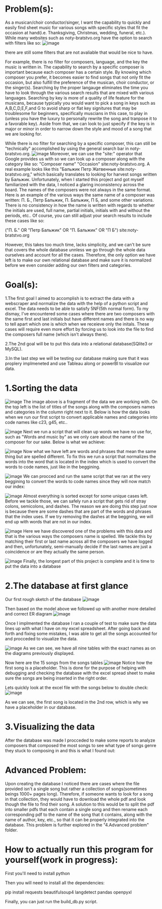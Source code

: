 # Problem(s):
As a musican/choir conductor/singer, I want the capability to quickly and easily find sheet music for various songs with specific styles that fit the occasion at hand(i.e. Thanksgiving, Christmas, wedding, funeral, etc.). While many websites such as noty-bratstvo.org have the option to search with filters like so:
![image](https://github.com/user-attachments/assets/8edca3c8-4613-4576-93a6-63ed27e68eca)

there are still some filters that are not avaliable that would be nice to have. 
  
  For example, there is no filter for composers, language, and the key the music is written in. The capability to search by a specific composer is important because each composer has a certain style. By knowing which composer you prefer, it becomes easier to find songs that not only fit the occasion, but also fulfill the preference of the musican, choir conductor, or the singer(s). Searching by the proper langauge eliminates the time you have to look through the various search results that are mixed with various languages. Searching by key is more of a quality of life feature for the musicans, because typically you would want to pick a song in keys such as A,B,C,D,E,F,and G to avoid sharp or flat key signitures that may be troublesome for beginners, specifically muscians in this case, to play in (unless you have the luxury to personally rewrite the song and tranpose it to a favorable key). Aside from that, we can look to just specify if the key is in major or minor in order to narrow down the style and mood of a song that we are looking for. 

  While there is no filter for searching by a specific composer, this can still be "technically" accomplished by using the general search bar in noty-bratstvo.org. 
![image](https://github.com/user-attachments/assets/e3760ce7-003a-476f-9814-379ba6a00c93)
Moreover, we can use the "site:" operator that Google provides us with so we can look up a composer along with the category like so: "Composer name" "Occasion" site:noty-bratstvo.org. A real example looks like this "Бальжик Петр Жатвенные site:noty-bratstvo.org," which basically translates to looking for harvest songs written by Бальжик. Unfortunately, when I started this project and got myself familiarized with the data, I noticed a glaring inconsistency across the board. The names of the composers were not always in the same format. Here is an example of the various ways the same name of a composer was written: П. Б., Петр Бальжик, П. Бальжик, П Б, and some other variations. There is no consistency in how the name is written with regards to whether the initials are used, full name, partial initials, initials with and without the periods, etc.. Of course, you can still adjust your search results to include these cases like so:
  
("П. Б." OR "Петр Бальжик" OR "П. Бальжик" OR "П Б") site:noty-bratstvo.org

However, this takes too much time, lacks simplicity, and we can't be sure that covers the whole database unnless we go through the whole data ourselves and account for all the cases. Therefore, the only option we have left is to make our own relational database and make sure it is normalized before we even consider adding our own filters and categories. 

# Goal(s): 
1.The first goal I aimed to accomplish is to extract the data with a webscraper and normalize the data with the help of a python script and excel. The data needs to be able to satisfy 5NF(5th normal form). To my dismay, I've encountered some cases where there are two composers with the same first and last initials but have different names and there is no way to tell apart which one is which when we receieve only the initals. These cases will require even more effort by forcing us to look into the file to find the composers full name (which isn't always there).

2.The 2nd goal will be to put this data into a relational database(SQlite3 or MySQL).

3.In the last step we will be testing our database making sure that it was proplery implmeneted and use Tableau along or powerBI to visualize our data. 

# 1.Sorting the data
![image](https://github.com/user-attachments/assets/763e9bca-97a3-410d-92b1-a4a78e8ec040)
The image above is a fragment of the data we are working with. On the top left is the list of titles of the songs along with the composers names and categories in the column right next to it. Below is how the data looks when we run our first script to convert applicable names and categories into code names like c23, g45, etc..

![image](https://github.com/user-attachments/assets/544dde50-5ab8-43d9-9458-3da8e5be1c84)
Next we run a script that will clean up words we have no use for, such as "Words and music by" as we only care about the name of the composer for our sake. Below is what we achieve:

![image](https://github.com/user-attachments/assets/2bdf3eae-8c8e-45eb-943c-63b3773f4e16)
Now what we have left are words and phrases that mean the same thing but are spelled different. To fix this we run a script that normalizes the words into the word that is located in the index which is used to convert the words to code names, just like in the beggining. 

![image](https://github.com/user-attachments/assets/084e132d-45bf-4674-baf9-21ce9e409b45)
We can procced and run the same script that we ran at the very beggining to convert the words to code names since they will now match our index:

![image](https://github.com/user-attachments/assets/97ae48e4-0760-4e3e-9c03-709be3285aa3)
Almost everything is sorted except for some unique cases left. Before we tackle those, we can safely run a script that gets rid of stray colons, semicolons, and dashes. The reason we are doing this step just now is because there are some dashes that are part of the words and phrases that the index uses. If we try removing the dashes at the beggning, we will end up with words that are not in our index.

![image](https://github.com/user-attachments/assets/c6a790b8-f3d4-40e0-9fff-6b92b9c50aff)
Here we have discovered one of the problems with this data and that is the various ways the composers name is spelled. We tackle this by matching their first or last name across all the composers we have logged and then, unfortunately, semi-manually decide if the last names are just a coincidence or are they actually the same person.  

![image](https://github.com/user-attachments/assets/48f25212-cf23-418c-a1b7-275f06a0452d)
Finally, the longest part of this project is complete and it is time to put the data into a database


# 2.The database at first glance
Our first rough sketch of the database
![image](https://github.com/user-attachments/assets/d23af0cc-e558-4753-b625-753dd58229ae)

Then based on the model above we followed up with another more detailed and correct ER diagram
![image](https://github.com/user-attachments/assets/4591ed7a-a960-4d01-8def-9466112ad04f)

Once I implmented the database I ran a couple of test to make sure the data lines up with what I have on my excel spreadsheet. After going back and forth and fixing some mistakes, I was able to get all the songs accounted for and procceded to visualize the data.

![image](https://github.com/user-attachments/assets/78727a2f-6560-4f2c-8e4d-c6d49391bfa4)
As we can see, we have all nine tables with the exact names as on the diagrams previously displayed.

Now here are the 15 songs from the songs tables
![image](https://github.com/user-attachments/assets/2185afd7-ff67-4a2a-bda5-52163507f6ff)
Notice how the first song is a placeholder. This is done for the purpose of helping with debugging and checking the database with the excel spread sheet to make sure the songs are being inserted in the right order.

Lets quickly look at the excel file with the songs below to double check:
![image](https://github.com/user-attachments/assets/330c1ecf-b5a9-489f-a754-6da65322cff1)

As we can see, the first song is located in the 2nd row, which is why we have a placeholder in our database.

# 3.Visualizing the data
After the database was made I procceded to make some reports to analyze composers that composed the most songs to see what type of songs genre they stuck to composing in and this is what I found out: 

# Advanced Problem:
  Upon creating the database I noticed there are cases where the file provided isn't a single song but rather a collection of songs(sometimes beings 1000+ pages long). Therefore, if someone wants to look for a song in that collection, they would have to download the whole pdf and look though the file to find their song. A solution to this would be to split the pdf into smaller pdfs that each contain a single song and then rename each corresponding pdf to the name of the song that it contains, along with the name of author, key, etc., so that it can be properly integrated into the database. This problem is further explored in the "4.Advanced problem" folder.


# How to actually run this program for yourself(work in progress):
First you'll need to install python

Then you will need to install all the dependencies:

pip install requests beautifulsoup4 langdetect pandas openpyxl

Finally, you can just run the build_db.py script.

